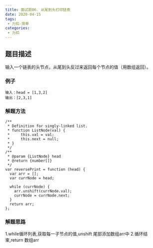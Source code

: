 ```yaml
---
title: 面试题06. 从尾到头打印链表
date: 2020-04-15
tags:
 - 力扣-简单
categories: 
 - 力扣
---
```


## 题目描述
输入一个链表的头节点，从尾到头反过来返回每个节点的值（用数组返回）。
### 例子
```
输入：head = [1,3,2]
输出：[2,3,1]
```

### 解题方法

```
/**
 * Definition for singly-linked list.
 * function ListNode(val) {
 *     this.val = val;
 *     this.next = null;
 * }
 */
/**
 * @param {ListNode} head
 * @return {number[]}
 */
var reversePrint = function (head) {
  var arr = [];
  var currNode = head;

  while (currNode) {
    arr.unshift(currNode.val);
    currNode = currNode.next;
  }
  return arr;
};
```
### 解题思路

1.while循环列表,获取每一子节点的值,unshift 尾部添加数组arr中
2.循环结束,return 数组arr